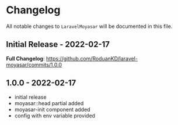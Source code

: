 # Changelog

All notable changes to `LaravelMoyasar` will be documented in this file.

## Initial Release - 2022-02-17

**Full Changelog**: https://github.com/RoduanKD/laravel-moyasar/commits/1.0.0

## 1.0.0 - 2022-02-17

- initial release
- moyasar::head partial added
- moyasar-init component added
- config with env variable provided
